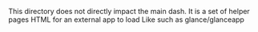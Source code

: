 This directory does not directly impact the main dash.
It is a set of helper pages HTML for an external app to load
Like such as glance/glanceapp

